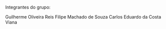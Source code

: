Integrantes do grupo:

Guilherme Oliveira Reis
Filipe Machado de Souza
Carlos Eduardo da Costa Viana
